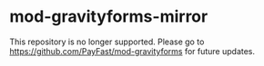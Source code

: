 # mod-gravityforms-mirror

This repository is no longer supported. Please go to https://github.com/PayFast/mod-gravityforms for future updates.
